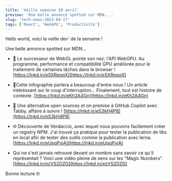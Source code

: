 ```yaml
---
title: 'Veille semaine 10 avril'
preview: 'Une belle annonce spotted sur MDN...'
slug: 'tech-news-2023-04-17'
tags: ['React', 'WebGPU', 'Productivité']
---
```


Hello world, voici la veille dev' de la semaine !

Une belle annonce spotted sur MDN...

- 📃 Le successeur de WebGL pointe son nez: l'API WebGPU. Au programme, performance et compatibilité GPU améliorée pour le traitement de certaines tâches dans le browser !
  [https://lnkd.in/eSXReqqX](https://lnkd.in/eSXReqqX)

- 📃Cette infographie parlera a beaucoup d'entre nous ! Un article intéréssant sur le coup d'interruption... Finalement, tout est histoire de contexte.
  [https://lnkd.in/eKh2A4Gn](https://lnkd.in/eKh2A4Gn)

- 🐙 Une alternative open sources et on premise à GitHub Copilot avec Tabby, affaire à suivre !
  [https://lnkd.in/eS3kH4P8](https://lnkd.in/eS3kH4P8)

- 🌐 Découverte de Verdaccio, avec lequel nous pouvons facilement créer un registry NPM. J'ai trouvé ça pratique pour tester la publication de libs en local afin de tester des outils comme la publication avec lerna.
  [https://lnkd.in/eUpqPxjA](https://lnkd.in/eUpqPxjA)

- Qui ne s'est jamais retrouvé devant un nombre sans savoir ce qu'il représentait ? Voici une vidéo pleine de sens sur les "Magic Numbers".
  [https://lnkd.in/ezVS2DZG](https://lnkd.in/ezVS2DZG)

Bonne lecture 🤓
